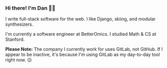 ### Hi there! I'm Dan 👋🏽

I write full-stack software for the web. I like Django, skiing, and modular synthesizers.

I'm currently a software engineer at BetterOmics. I studied Math & CS at Stanford.

**Please Note:**
The company I currently work for uses GitLab, not GitHub. If I appear to be inactive, it's because I'm using GitLab as my day-to-day tool right now. 😉


<!--
**danisaza/danisaza** is a ✨ _special_ ✨ repository because its `README.md` (this file) appears on your GitHub profile.

Here are some ideas to get you started:

- 🔭 I’m currently working on ...
- 🌱 I’m currently learning ...
- 👯 I’m looking to collaborate on ...
- 🤔 I’m looking for help with ...
- 💬 Ask me about ...
- 📫 How to reach me: ...
- 😄 Pronouns: ...
- ⚡ Fun fact: ...
-->
